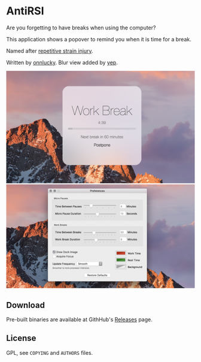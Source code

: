 # AntiRSI

Are you forgetting to have breaks when using the computer?

This application shows a popover to remind you when it is time for a break.

Named after [repetitive strain injury](https://en.wikipedia.org/wiki/Repetitive_strain_injury).

Written by [onnlucky](https://github.com/onnlucky/AntiRSI). Blur view added by [yep](https://github.com/yep/AntiRSI).

![Anti RSI screenshot](https://github.com/yep/AntiRSI/raw/master/Anti-RSI-Screenshot.png "AntiRSI Screenshot")
![Anti RSI settings](https://github.com/yep/AntiRSI/raw/master/Anti-RSI-Screenshot2.png "AntiRSI Settings")

## Download

Pre-built binaries are available at GithHub's [Releases](https://github.com/yep/AntiRSI/releases) page.

## License

GPL, see `COPYING` and `AUTHORS` files.
